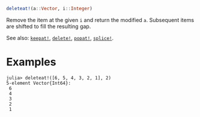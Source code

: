 ```julia
deleteat!(a::Vector, i::Integer)
```

Remove the item at the given `i` and return the modified `a`. Subsequent items are shifted to fill the resulting gap.

See also: [`keepat!`](@ref), [`delete!`](@ref), [`popat!`](@ref), [`splice!`](@ref).

# Examples

```jldoctest
julia> deleteat!([6, 5, 4, 3, 2, 1], 2)
5-element Vector{Int64}:
 6
 4
 3
 2
 1
```
